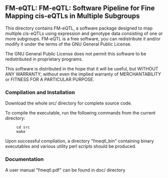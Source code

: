 ## FM-eQTL: FM-eQTL: Software Pipeline for Fine Mapping cis-eQTLs in Multiple Subgroups



This directory contains FM-eQTL, a software package designed to map multiple cis-eQTLs using expression and genotype data consisting of one or more subgroups. FM-eQTL is a free software, you can redistribute it and/or modify it under the terms of the GNU General Public License.

The GNU General Public License does not permit this software to be redistributed in proprietary programs.

This software is distributed in the hope that it will be useful, but WITHOUT ANY WARRANTY; without even the implied warranty of MERCHANTABILITY or FITNESS FOR A PARTICULAR PURPOSE.



### Compilation and Installation


Download the whole src/ directory for complete source code.

To compile the executable, run the following commands from the current directory:
```{shell}
     cd src
     make
```
Upon successful compilation, a directory "fmeqtl_bin" containing binary executables and various utility perl scripts should be produced.   


### Documentation 

A user manual  "fmeqtl.pdf" can be found in doc/ directory



